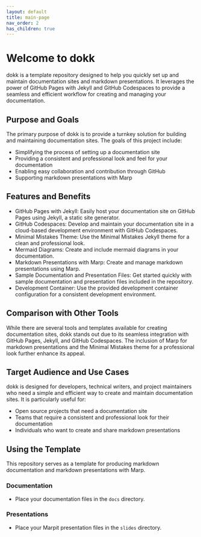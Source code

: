 ```yaml
---
layout: default
title: main-page
nav_order: 2
has_children: true
---
```


# Welcome to dokk

dokk is a template repository designed to help you quickly set up and maintain documentation sites and markdown presentations. It leverages the power of GitHub Pages with Jekyll and GitHub Codespaces to provide a seamless and efficient workflow for creating and managing your documentation.

## Purpose and Goals

The primary purpose of dokk is to provide a turnkey solution for building and maintaining documentation sites. The goals of this project include:

- Simplifying the process of setting up a documentation site
- Providing a consistent and professional look and feel for your documentation
- Enabling easy collaboration and contribution through GitHub
- Supporting markdown presentations with Marp

## Features and Benefits

- GitHub Pages with Jekyll: Easily host your documentation site on GitHub Pages using Jekyll, a static site generator.
- GitHub Codespaces: Develop and maintain your documentation site in a cloud-based development environment with GitHub Codespaces.
- Minimal Mistakes Theme: Use the Minimal Mistakes Jekyll theme for a clean and professional look.
- Mermaid Diagrams: Create and include mermaid diagrams in your documentation.
- Markdown Presentations with Marp: Create and manage markdown presentations using Marp.
- Sample Documentation and Presentation Files: Get started quickly with sample documentation and presentation files included in the repository.
- Development Container: Use the provided development container configuration for a consistent development environment.

## Comparison with Other Tools

While there are several tools and templates available for creating documentation sites, dokk stands out due to its seamless integration with GitHub Pages, Jekyll, and GitHub Codespaces. The inclusion of Marp for markdown presentations and the Minimal Mistakes theme for a professional look further enhance its appeal.

## Target Audience and Use Cases

dokk is designed for developers, technical writers, and project maintainers who need a simple and efficient way to create and maintain documentation sites. It is particularly useful for:

- Open source projects that need a documentation site
- Teams that require a consistent and professional look for their documentation
- Individuals who want to create and share markdown presentations

## Using the Template

This repository serves as a template for producing markdown documentation and markdown presentations with Marp.

### Documentation

- Place your documentation files in the `docs` directory.

### Presentations

- Place your Marpit presentation files in the `slides` directory.
